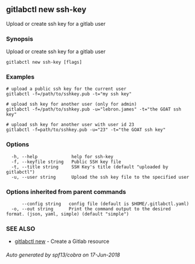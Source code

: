 ## gitlabctl new ssh-key

Upload or create ssh key for a gitlab user

### Synopsis

Upload or create ssh key for a gitlab user

```
gitlabctl new ssh-key [flags]
```

### Examples

```
# upload a public ssh key for the current user
gitlabctl -f=/path/to/sshkey.pub -t="my ssh key"

# upload ssh key for another user (only for admin)
gitlabctl -f=/path/to/sshkey.pub -u="lebron.james" -t="the GOAT ssh key"

# upload ssh key for another user with user id 23
gitlabctl -f=path/to/sshkey.pub -u="23" -t="the GOAT ssh key"
```

### Options

```
  -h, --help             help for ssh-key
  -f, --keyfile string   Public SSH key file
  -t, --title string     SSH Key's title (default "uploaded by gitlabctl")
  -u, --user string      Upload the ssh key file to the specified user
```

### Options inherited from parent commands

```
      --config string   config file (default is $HOME/.gitlabctl.yaml)
  -o, --out string      Print the command output to the desired format. (json, yaml, simple) (default "simple")
```

### SEE ALSO

* [gitlabctl new](gitlabctl_new.md)	 - Create a Gitlab resource

###### Auto generated by spf13/cobra on 17-Jun-2018
